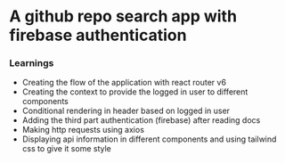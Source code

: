 # A github repo search app with firebase authentication

### Learnings
- Creating the flow of the application with react router v6
- Creating the context to provide the logged in user to different components
- Conditional rendering in header based on logged in user
- Adding the third part authentication (firebase) after reading docs
- Making http requests using axios
- Displaying api information in different components and using tailwind css to give it some style